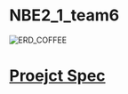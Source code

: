 # NBE2_1_team6

![ERD_COFFEE](https://github.com/user-attachments/assets/092c7414-0b3d-4807-b126-cdc150132566)


# [Proejct Spec](https://www.notion.so/1-dbe9e75d271441078229d7147cfde6af?pvs=4 "프로젝트 기획서")
